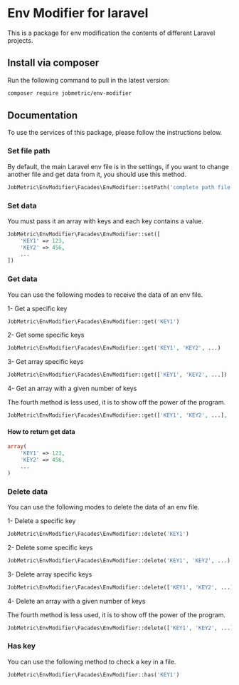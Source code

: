 # Env Modifier for laravel

This is a package for env modification the contents of different Laravel projects.

## Install via composer

Run the following command to pull in the latest version:
```bash
composer require jobmetric/env-modifier
```

## Documentation

To use the services of this package, please follow the instructions below.

### Set file path

By default, the main Laravel env file is in the settings, if you want to change another file and get data from it, you should use this method.

```php
JobMetric\EnvModifier\Facades\EnvModifier::setPath('complete path file')
```

### Set data

You must pass it an array with keys and each key contains a value.

```php
JobMetric\EnvModifier\Facades\EnvModifier::set([
    'KEY1' => 123,
    'KEY2' => 456,
    ...
])
```

### Get data

You can use the following modes to receive the data of an env file.

1- Get a specific key

```php
JobMetric\EnvModifier\Facades\EnvModifier::get('KEY1')
```

2- Get some specific keys

```php
JobMetric\EnvModifier\Facades\EnvModifier::get('KEY1', 'KEY2', ...)
```

3- Get array specific keys

```php
JobMetric\EnvModifier\Facades\EnvModifier::get(['KEY1', 'KEY2', ...])
```

4- Get an array with a given number of keys

The fourth method is less used, it is to show off the power of the program.

```php
JobMetric\EnvModifier\Facades\EnvModifier::get(['KEY1', 'KEY2', ...], 'KEY3', 'KEY4', ...)
```

#### How to return get data

```php
array(
    'KEY1' => 123,
    'KEY2' => 456,
    ...
)
```

### Delete data

You can use the following modes to delete the data of an env file.

1- Delete a specific key

```php
JobMetric\EnvModifier\Facades\EnvModifier::delete('KEY1')
```

2- Delete some specific keys

```php
JobMetric\EnvModifier\Facades\EnvModifier::delete('KEY1', 'KEY2', ...)
```

3- Delete array specific keys

```php
JobMetric\EnvModifier\Facades\EnvModifier::delete(['KEY1', 'KEY2', ...])
```

4- Delete an array with a given number of keys

The fourth method is less used, it is to show off the power of the program.

```php
JobMetric\EnvModifier\Facades\EnvModifier::delete(['KEY1', 'KEY2', ...], 'KEY3', 'KEY4', ...)
```

### Has key

You can use the following method to check a key in a file.

```php
JobMetric\EnvModifier\Facades\EnvModifier::has('KEY1')
```
